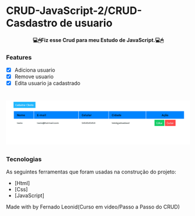 # CRUD-JavaScript-2/CRUD-Casdastro de usuario 
<h4 align="center">💻🖱Fiz esse Crud para meu Estudo de JavaScript.💻🖱</4>



### Features

- [x] Adiciona usuario
- [x] Remove usuario
- [x] Edita usuario ja cadastrado

<h1 align="center">
<img alt="Readme" title="Readme" src="./Readme-gif.gif" />
</h1>

### Tecnologias

As seguintes ferramentas que foram usadas na construção do projeto:

- [Html]
- [Css]
- [JavaScript]

Made with by Fernado Leonid(Curso em video/Passo a Passo do CRUD)


